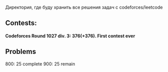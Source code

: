Директория, где буду хранить все решения задач с codeforces/leetcode

## Contests:
#### Codeforces Round 1027 div. 3: 376(+376). First contest ever

## Problems
800: 25 complete
900: 25 remain
